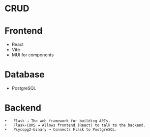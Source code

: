 # CRUD

# Frontend
  - React
  - Vite
  - MUI for components

# Database
  - PostgreSQL

# Backend
	•	Flask → The web framework for building APIs.
	•	Flask-CORS → Allows frontend (React) to talk to the backend.
	•	Psycopg2-binary → Connects Flask to PostgreSQL.
